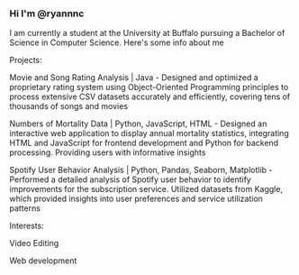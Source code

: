 ### Hi I'm @ryannnc

I am currently a student at the University at Buffalo pursuing a Bachelor of Science in Computer Science. Here's some info about me 

Projects:


Movie and Song Rating Analysis | Java - Designed and optimized a proprietary rating system using Object-Oriented Programming principles to process
extensive CSV datasets accurately and efficiently, covering tens of thousands of songs and movies


Numbers of Mortality Data | Python, JavaScript, HTML - Designed an interactive web application to display annual mortality statistics, integrating HTML and JavaScript
for frontend development and Python for backend processing. Providing users with informative insights


Spotify User Behavior Analysis | Python, Pandas, Seaborn, Matplotlib - Performed a detailed analysis of Spotify user behavior to identify improvements for the subscription service.
Utilized datasets from Kaggle, which provided insights into user preferences and service utilization patterns



Interests:


Video Editing 


Web development 




<!--
**ryannnc/ryannnc** is a ✨ _special_ ✨ repository because its `README.md` (this file) appears on your GitHub profile.

Here are some ideas to get you started:

- 🔭 I’m currently working on ...
- 🌱 I’m currently learning ...
- 👯 I’m looking to collaborate on ...
- 🤔 I’m looking for help with ...
- 💬 Ask me about ...
- 📫 How to reach me: ...
- 😄 Pronouns: ...
- ⚡ Fun fact: ...
-->
